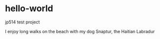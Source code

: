 # hello-world
jp514 test project


I enjoy long walks on the beach with my dog Snaptur, the Haitian Labradur
